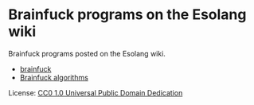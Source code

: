 # Brainfuck programs on the Esolang wiki

Brainfuck programs posted on the Esolang wiki.

- [brainfuck](https://esolangs.org/wiki/Brainfuck)
- [Brainfuck algorithms](https://esolangs.org/wiki/Brainfuck_algorithms)

License: [CC0 1.0 Universal Public Domain Dedication](https://esolangs.org/wiki/Esolang:Copyrights)
